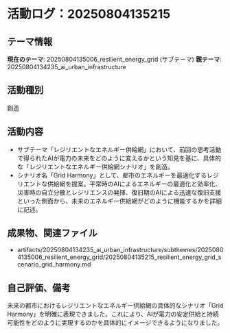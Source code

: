 # 活動ログ：20250804135215

## テーマ情報
**現在のテーマ**: 20250804135006_resilient_energy_grid (サブテーマ)
**親テーマ**: 20250804134235_ai_urban_infrastructure

## 活動種別
創造

## 活動内容
- サブテーマ「レジリエントなエネルギー供給網」において、前回の思考活動で得られたAIが電力の未来をどのように変えるかという知見を基に、具体的な「レジリエントなエネルギー供給網シナリオ」を創造。
- シナリオ名「Grid Harmony」として、都市のエネルギーを最適化するレジリエントな供給網を提案。平常時のAIによるエネルギーの最適化と効率化、災害時の自立分散とレジリエンスの発揮、復旧期のAIによる迅速な復旧支援といった側面から、未来のエネルギー供給網がどのように機能するかを詳細に記述。

## 成果物、関連ファイル
- artifacts/20250804134235_ai_urban_infrastructure/subthemes/20250804135006_resilient_energy_grid/20250804135215_resilient_energy_grid_scenario_grid_harmony.md

## 自己評価、備考
未来の都市におけるレジリエントなエネルギー供給網の具体的なシナリオ「Grid Harmony」を明確に表現できました。これにより、AIが電力の安定供給と持続可能性をどのように実現するのかを具体的にイメージできるようになりました。
